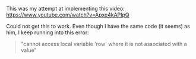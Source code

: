 This was my attempt at implementing this video: https://www.youtube.com/watch?v=Apxe4kAPIpQ

Could not get this to work.
Even though I have the same code (it seems) as him, I keep running into this error:
> "cannot access local variable 'row' where it is not associated with a value"